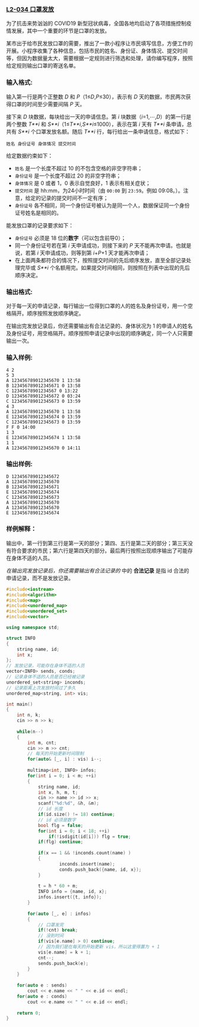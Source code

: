 ### [**L2-034 口罩发放**](https://pintia.cn/problem-sets/994805046380707840/problems/1336215880692482057)



为了抗击来势汹汹的 COVID19 新型冠状病毒，全国各地均启动了各项措施控制疫情发展，其中一个重要的环节是口罩的发放。

某市出于给市民发放口罩的需要，推出了一款小程序让市民填写信息，方便工作的开展。小程序收集了各种信息，包括市民的姓名、身份证、身体情况、提交时间等，但因为数据量太大，需要根据一定规则进行筛选和处理，请你编写程序，按照给定规则输出口罩的寄送名单。

### 输入格式:

输入第一行是两个正整数 *D* 和 *P*（1≤*D*,*P*≤30），表示有 *D* 天的数据，市民两次获得口罩的时间至少需要间隔 *P* 天。

接下来 *D* 块数据，每块给出一天的申请信息。第 *i* 块数据（*i*=1,⋯,*D*）的第一行是两个整数 *T**i* 和 *S**i*（1≤*T**i*,*S**i*≤1000），表示在第 *i* 天有 *T**i* 条申请，总共有 *S**i* 个口罩发放名额。随后 *T**i* 行，每行给出一条申请信息，格式如下：

```
姓名 身份证号 身体情况 提交时间
```

给定数据约束如下：

- `姓名` 是一个长度不超过 10 的不包含空格的非空字符串；
- `身份证号` 是一个长度不超过 20 的非空字符串；
- `身体情况` 是 0 或者 1，0 表示自觉良好，1 表示有相关症状；
- `提交时间` 是 hh:mm，为24小时时间（由 `00:00` 到 `23:59`。例如 09:08。）。注意，给定的记录的提交时间不一定有序；
- `身份证号` 各不相同，同一个身份证号被认为是同一个人，数据保证同一个身份证号姓名是相同的。

能发放口罩的记录要求如下：

- `身份证号` 必须是 18 位的**数字**（可以包含前导0）；
- 同一个身份证号若在第 *i* 天申请成功，则接下来的 *P* 天不能再次申请。也就是说，若第 *i* 天申请成功，则等到第 *i*+*P*+1 天才能再次申请；
- 在上面两条都符合的情况下，按照提交时间的先后顺序发放，直至全部记录处理完毕或 *S**i* 个名额用完。如果提交时间相同，则按照在列表中出现的先后顺序决定。

### 输出格式:

对于每一天的申请记录，每行输出一位得到口罩的人的姓名及身份证号，用一个空格隔开。顺序按照发放顺序确定。

在输出完发放记录后，你还需要输出有合法记录的、身体状况为 1 的申请人的姓名及身份证号，用空格隔开。顺序按照申请记录中出现的顺序确定，同一个人只需要输出一次。

### 输入样例:

```in
4 2
5 3
A 123456789012345670 1 13:58
B 123456789012345671 0 13:58
C 12345678901234567 0 13:22
D 123456789012345672 0 03:24
C 123456789012345673 0 13:59
4 3
A 123456789012345670 1 13:58
E 123456789012345674 0 13:59
C 123456789012345673 0 13:59
F F 0 14:00
1 3
E 123456789012345674 1 13:58
1 1
A 123456789012345670 0 14:11
```

### 输出样例:

```out
D 123456789012345672
A 123456789012345670
B 123456789012345671
E 123456789012345674
C 123456789012345673
A 123456789012345670
A 123456789012345670
E 123456789012345674
```

### 样例解释：

输出中，第一行到第三行是第一天的部分；第四、五行是第二天的部分；第三天没有符合要求的市民；第六行是第四天的部分。最后两行按照出现顺序输出了可能存在身体不适的人员。



*在输出完发放记录后，你还需要输出有合法记录的* 中的 **合法记录** 是指 id 合法的申请记录，而不是发放记录。

```cpp
#include<iostream>
#include<algorithm>
#include<map>
#include<unordered_map>
#include<unordered_set>
#include<vector>

using namespace std;

struct INFO
{
    string name, id;
    int x;
};
// 发放记录，可能存在身体不适的人员
vector<INFO> sends, conds;
// 记录身体不适的人员是否已经被记录
unordered_set<string> inconds;
// 记录距离上次发放时间过了多久
unordered_map<string, int> vis;

int main()
{
    int n, k;
    cin >> n >> k;
    
    while(n--)
    {
        int m, cnt;
        cin >> m >> cnt;
        // 每天的开始更新时间限制
        for(auto& [_, i] : vis) i--;
        
        multimap<int, INFO> infos;
        for(int i = 0; i < m; ++i)
        {
            string name, id;
            int x, h, m, t;
            cin >> name >> id >> x;
            scanf("%d:%d", &h, &m);
            // id 长度
            if(id.size() != 18) continue;
            // id 必须是数字
            bool flg = false;
            for(int i = 0; i < 18; ++i) 
                if(!isdigit(id[i])) flg = true;
            if(flg) continue;
            
            if(x == 1 && !inconds.count(name) )
            {
                    inconds.insert(name);
                    conds.push_back({name, id, x});
            }
            
            t = h * 60 + m;
            INFO info = {name, id, x};
            infos.insert({t, info});
        }
        
        for(auto [_, e] : infos)
        {
            // 口罩发完
            if(!cnt) break;
            // 没到时间
            if(vis[e.name] > 0) continue;
 			// 因为我们是在每天的开始更新 vis，所以这里得置为 + 1
            vis[e.name] = k + 1;
            cnt--;
            sends.push_back(e);
        }
    }
    
    for(auto e : sends)
        cout << e.name << " " << e.id << endl;
    for(auto e : conds)
        cout << e.name << " " << e.id << endl;
    
    return 0;
}

```

